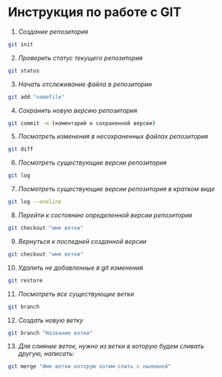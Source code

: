 # __Инструкция по работе с GIT__

1.  _Создание репозитория_
```sh
git init
```
2. _Проверить статус текущего репозитория_
```sh
git status
```
3. _Начать отслеживание файла в репозитории_
```sh
git add "namefile"
```
4. _Сохранить новую версию репозитория_
```sh
git commit -m (коментарий к сохраненной версии)
```
5. _Посмотреть изменения в несохраненных файлах репозитория_
```sh
git diff
```
6. _Посмотреть существующие версии репозитория_
```sh
git log
```
7. _Посмотреть существующие версии репозитория в кратком виде_
```sh
git log --oneline
```
8. _Перейти к состоянию определенной версии репозитория_
```sh
git checkout "имя ветки"
```
9. _Вернуться к последней созданной версии_
```sh
git checkout "имя ветки"
```
10. _Удалить не добавленные в git изменения_
```sh
git restore
```
11. _Посмотреть все существующие ветки_
```sh
git branch
```
12. _Создать новую ветку_
```sh
git branch "Название ветки"
```
13. _Для слияние веток, нужно из ветки в которую будем сливать другую, написать:_
```sh
git merge "Имя ветки которую хотим слить с нынешней"
```